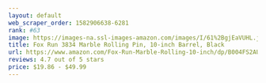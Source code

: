 ```yaml
---
layout: default 
﻿web_scraper_order: 1582906638-6281
rank: #63
image: https://images-na.ssl-images-amazon.com/images/I/61%2BgjEaVUHL.jpg
title: Fox Run 3834 Marble Rolling Pin, 10-inch Barrel, Black
url: https://www.amazon.com/Fox-Run-Marble-Rolling-10-inch/dp/B004FS2AUG/ref=zg_mw_home-garden_63?_encoding=UTF8&psc=1&refRID=VNAFRWV2J3PCK3AH2E7B
reviews: 4.7 out of 5 stars
price: $19.86 - $49.99
---
```

